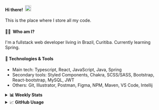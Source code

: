 #### Hi there!&nbsp;&nbsp;<img src="https://media.giphy.com/media/hvRJCLFzcasrR4ia7z/giphy.gif" width="20px">
This is the place where I store all my code.

#### 👨‍💻 &nbsp;Who am I?
I'm a fullstack web developer living in Brazil, Curitiba. Currently learning Spring.

#### 🔧&nbsp;Technologies & Tools
- Main tech: Typescript, React, JavaScript, Java, Spring </br>
- Secondary tools: Styled Components, Chakra, SCSS/SASS, Bootstrap, React-bootstrap, MySQL, JWT </br>
- Others: Git, Illustrator, Postman, Figma, NPM, Maven, VS Code, Intellij </br> 


<details>
  <summary><b> 📊&nbsp;Weekly Stats</b></summary>
<!--START_SECTION:waka-->

```text
Java             35 hrs 55 mins  █████████████░░░░░░░░░░░░   51.80 %
TypeScript       24 hrs 14 mins  ████████▓░░░░░░░░░░░░░░░░   34.95 %
JavaScript       3 hrs 22 mins   █▒░░░░░░░░░░░░░░░░░░░░░░░   04.86 %
Text             1 hr 36 mins    ▓░░░░░░░░░░░░░░░░░░░░░░░░   02.31 %
Log              1 hr 13 mins    ▒░░░░░░░░░░░░░░░░░░░░░░░░   01.78 %
Properties       50 mins         ▒░░░░░░░░░░░░░░░░░░░░░░░░   01.22 %
```

<!--END_SECTION:waka-->
</details>

<details>
  <summary>&#x1f4c8;<b> GitHub Usage</b></summary>
  
[![Top Langs](https://github-readme-stats.vercel.app/api/top-langs/?username=gxlpes&&langs_count=9&layout=compact)](https://github.com/anuraghazra/github-readme-stats)

</details>
